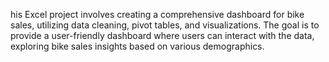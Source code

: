 his Excel project involves creating a comprehensive dashboard for bike sales, utilizing data cleaning, pivot tables, and visualizations. The goal is to provide a user-friendly dashboard where users can interact with the data, exploring bike sales insights based on various demographics.
